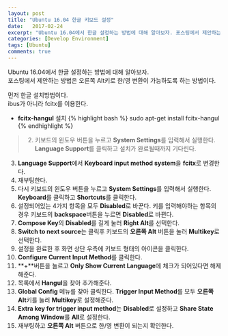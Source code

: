```yaml
---
layout: post
title: "Ubuntu 16.04 한글 키보드 설정"
date:   2017-02-24
excerpt: "Ubuntu 16.04에서 한글 설정하는 방법에 대해 알아보자. 포스팅에서 제안하는 방법은 오른쪽 Alt키로 한/영 변환이 가능하도록 하는 방법이다."
categories: [Develop Environment]
tags: [Ubuntu]
comments: true
---
```


Ubuntu 16.04에서 한글 설정하는 방법에 대해 알아보자.  
포스팅에서 제안하는 방법은 오른쪽 Alt키로 한/영 변환이 가능하도록 하는 방법이다.

먼저 한글 설치방법이다.  
ibus가 아니라 fcitx를 이용한다.

* **fcitx-hangul** 설치
{% highlight bash %}
sudo apt-get install fcitx-hangul
{% endhighlight %}

>2. 키보드의 윈도우 버튼을 누르고 **System Settings**를 입력해서 실행한다. **Language Support**를 클릭하고 설치가 완료될때까지 기다린다.
3. **Language Support**에서 **Keyboard input method system**을 **fcitx**로 변경한다.
4. 재부팅한다.
5. 다시 키보드의 윈도우 버튼을 누르고 **System Settings**를 입력해서 실행한다. **Keyboard**를 클릭하고 **Shortcuts**를 클릭한다.
6. 설정되어있는 4가지 항목을 모두 **Disabled**로 바꾼다. 키를 입력해야하는 항목의 경우 키보드의 **backspace**버튼을 누르면 **Disabled**로 바뀐다.
7. **Compose Key**의 **Disabled**를 길게 눌러 **Right Alt**를 선택한다.
8. **Switch to next source**는 클릭후 키보드의 **오른쪽 Alt** 버튼을 눌러 **Multikey**로 선택한다.
9. 설정을 완료한 후 화면 상단 우측에 키보드 형태의 아이콘을 클릭한다.
10. **Configure Current Input Method**를 클릭한다.
11. **+**버튼을 눌르고 **Only Show Current Language**에 체크가 되어있다면 해제해준다.
12. 목록에서 **Hangul**을 찾아 추가해준다.
13. **Global Config** 메뉴를 찾아 클릭한다. **Trigger Input Method**를 모두 **오른쪽 Alt**키를 눌러 **Multikey**로 설정해준다.
14. **Extra key for trigger input method**는 **Disabled**로 설정하고 **Share State Among Window**를 **All**로 설정한다.
15. 재부팅하고 **오른쪽 Alt** 버튼으로 한/영 변환이 되는지 확인한다.